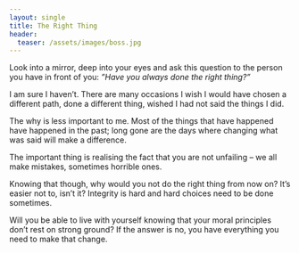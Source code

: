 ```yaml
---
layout: single
title: The Right Thing
header:
  teaser: /assets/images/boss.jpg
---
```


Look into a mirror, deep into your eyes and ask this question to the person you have in front of you: _”Have you always done the right thing?”_

I am sure I haven’t. There are many occasions I wish I would have chosen a different path, done a different thing, wished I had not said the things I did.

The why is less important to me. Most of the things that have happened have happened in the past; long gone are the days where changing what was said will make a difference.

The important thing is realising the fact that you are not unfailing – we all make mistakes, sometimes horrible ones.

Knowing that though, why would you not do the right thing from now on? It’s easier not to, isn’t it? Integrity is hard and hard choices need to be done sometimes.

Will you be able to live with yourself knowing that your moral principles don’t rest on strong ground? If the answer is no, you have everything you need to make that change.

